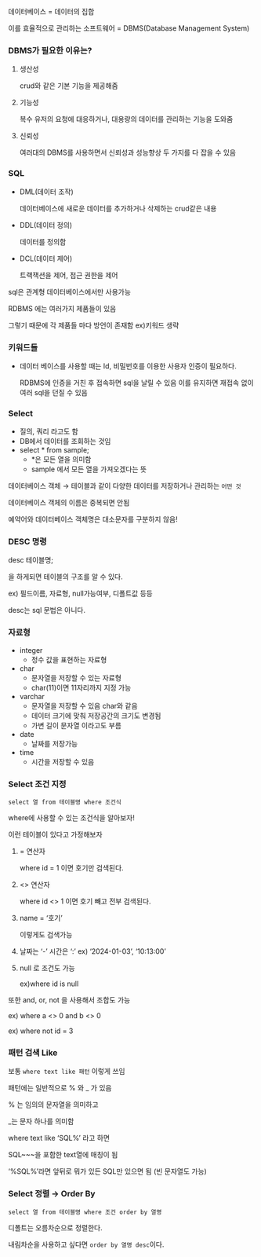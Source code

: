 데이터베이스 = 데이터의 집합

이를 효율적으로 관리하는 소프트웨어 = DBMS(Database Management System)

### DBMS가 필요한 이유는?

1. 생산성
    
    crud와 같은 기본 기능을 제공해줌
    
2. 기능성
    
    복수 유저의 요청에 대응하거나, 대용량의 데이터를 관리하는 기능을 도와줌
    
3. 신뢰성
    
    여러대의 DBMS를 사용하면서 신뢰성과 성능향상 두 가지를 다 잡을 수 있음
    

### SQL

- DML(데이터 조작)
    
    데이터베이스에 새로운 데이터를 추가하거나 삭제하는 crud같은 내용
    
- DDL(데이터 정의)
    
    데이터를 정의함
    
- DCL(데이터 제어)
    
    트랙잭션을 제어, 접근 권한을 제어
    

sql은 관계형 데이터베이스에서만 사용가능

RDBMS 에는 여러가지 제품들이 있음

그렇기 때문에 각 제품들 마다 방언이 존재함 ex)키워드 생략

### 키워드들

- 데이터 베이스를 사용할 때는 Id, 비밀번호를 이용한 사용자 인증이 필요하다.
    
    RDBMS에 인증을 거친 후 접속하면 sql을 날릴 수 있음 이를 유지하면 재접속 없이 여러 sql을 던질 수 있음
    

### Select

- 질의, 쿼리 라고도 함
- DB에서 데이터를 조회하는 것임
- select * from sample;
    - *은 모든 열을 의미함
    - sample 에서 모든 열을 가져오겠다는 뜻

데이터베이스 객체
→ 테이블과 같이 다양한 데이터를 저장하거나 관리하는 `어떤 것`

데이터베이스 객체의 이름은 중복되면 안됨

예약어와 데이터베이스 객체명은 대소문자를 구분하지 않음!

### DESC 명령

desc 테이블명;

을 하게되면 테이블의 구조를 알 수 있다.

ex) 필드이름, 자료형, null가능여부, 디폴트값 등등

desc는 sql 문법은 아니다.

### 자료형

- integer
    - 정수 값을 표현하는 자료형
- char
    - 문자열을 저장할 수 있는 자료형
    - char(11)이면 11자리까지 지정 가능
- varchar
    - 문자열을 저장할 수 있음 char와 같음
    - 데이터 크기에 맞춰 저장공간의 크기도 변경됨
    - 가변 길이 문자열 이라고도 부름
- date
    - 날짜를 저장가능
- time
    - 시간을 저장할 수 있음

### Select 조건 지정

`select 열 from 테이블명 where 조건식`

where에 사용할 수 있는 조건식을 알아보자!

이런 테이블이 있다고 가정해보자

1. = 연산자
    
    where id = 1
    이면 호기만 검색된다.
    
2. <> 연산자
    
    where id <> 1
    이면 호기 빼고 전부 검색된다.
    
3. name = ‘호기’
    
    이렇게도 검색가능 
    
4. 날짜는 ‘-’ 시간은 ‘:’
ex) ‘2024-01-03’, ‘10:13:00’
5. null 로 조건도 가능
    
    ex)where id is null
    

또한 and, or, not 을 사용해서 조합도 가능

ex) where a <> 0 and b <> 0

ex) where not id = 3

### 패턴 검색 Like

보통 `where text like 패턴` 이렇게 쓰임

패턴에는 일반적으로 % 와 _ 가 있음

% 는 임의의 문자열을 의미하고

_는 문자 하나를 의미함

where text like ‘SQL%’ 라고 하면

SQL~~~을 포함한 text열에 매칭이 됨

‘%SQL%’라면 앞뒤로 뭐가 있든 SQL만 있으면 됨 (빈 문자열도 가능)

### Select 정렬 → Order By

`select 열 from 테이블명 where 조건 order by 열명`

디폴트는 오름차순으로 정렬한다.

내림차순을 사용하고 싶다면 `order by 열명 desc`이다.
